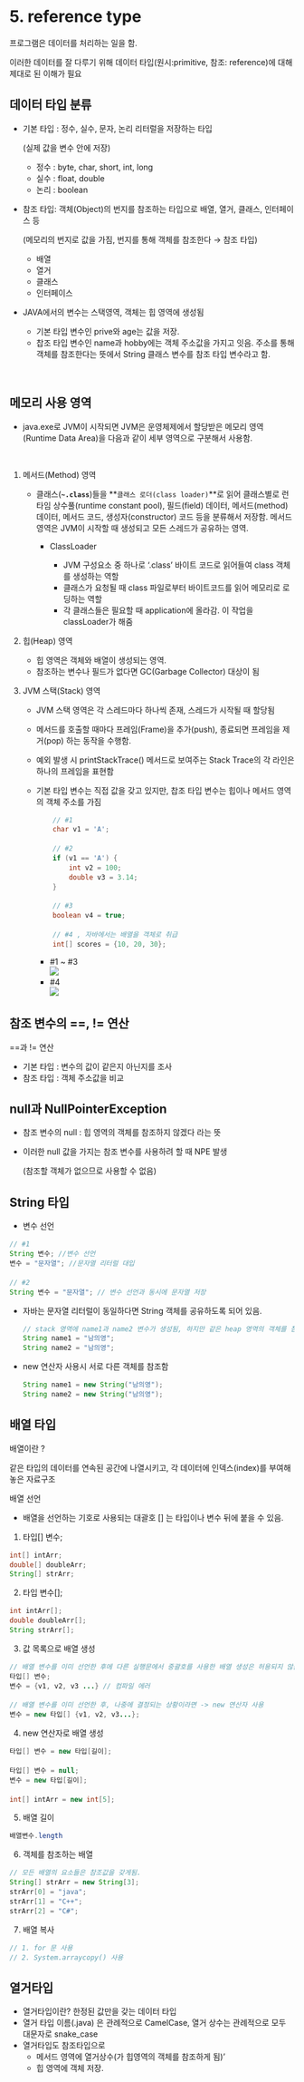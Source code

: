 # 5. reference type

프로그램은 데이터를 처리하는 일을 함.&#x20;

이러한 데이터를 잘 다루기 위해 데이터 타입(원시:primitive, 참조: reference)에 대해 제대로 된 이해가 필요



## 데이터 타입 분류

*   기본 타입 : 정수, 실수, 문자, 논리 리터럴을 저장하는 타입

    (실제 값을 변수 안에 저장)

    * 정수 : byte, char, short, int, long
    * 실수 : float, double
    * 논리 : boolean


*   참조 타입: 객체(Object)의 번지를 참조하는 타입으로 배열, 열거, 클래스, 인터페이스 등

    (메모리의 번지로 값을 가짐, 번지를 통해 객체를 참조한다 → 참조 타입)

    * 배열
    * 열거
    * 클래스
    * 인터페이스


*   JAVA에서의 변수는 스택영역, 객체는 힙 영역에 생성됨

    * 기본 타입 변수인 prive와 age는 값을 저장.
    * 찹조 타입 변수인 name과 hobby에는 객체 주소값을 가지고 잇음. 주소를 통해 객체를 참조한다는 뜻에서 String 클래스 변수를 참조 타입 변수라고 함.

    <figure><img src="../../.gitbook/assets/스크린샷 2024-07-08 22.15.36.png" alt=""><figcaption></figcaption></figure>



## 메모리 사용 영역

* java.exe로 JVM이 시작되면 JVM은 운영체제에서 할당받은 메모리 영역(Runtime Data Area)을 다음과 같이 세부 영역으로 구분해서 사용함.

<figure><img src="../../.gitbook/assets/스크린샷 2024-07-08 22.20.24 (1).png" alt=""><figcaption></figcaption></figure>

1. 메서드(Method) 영역
   * 클래스(**`~.class`**)들을 \*\*`클래스 로더(class loader)`\*\*로 읽어 클래스별로 런타임 상수풀(runtime constant pool), 필드(field) 데이터, 메서드(method) 데이터, 메서드 코드, 생성자(constructor) 코드 등을 분류해서 저장함. 메서드 영역은 JVM이 시작할 때 생성되고 모든 스레드가 공유하는 영역.
     *   ClassLoader

         * JVM 구성요소 중 하나로 ‘.class’ 바이트 코드로 읽어들여 class 객체를 생성하는 역할
         * 클래스가 요청될 때 class 파일로부터 바이트코드를 읽어 메모리로 로딩하는 역할
         * 각 클래스들은 필요할 때 application에 올라감. 이 작업을 classLoader가 해줌


2.  힙(Heap) 영역

    * 힙 영역은 객체와 배열이 생성되는 영역.
    * 참조하는 변수나 필드가 없다면 GC(Garbage Collector) 대상이 됨


3. JVM 스택(Stack) 영역
   * JVM 스택 영역은 각 스레드마다 하나씩 존재, 스레드가 시작될 때 할당됨
   * 메서드를 호출할 때마다 프레임(Frame)을 추가(push), 종료되면 프레임을 제거(pop) 하는 동작을 수행함.
   * 예외 발생 시 printStackTrace() 메서드로 보여주는 Stack Trace의 각 라인은 하나의 프레임을 표현함
   *   기본 타입 변수는 직접 값을 갖고 있지만, 찹조 타입 변수는 힙이나 메서드 영역의 객체 주소를 가짐

       ```java
           // #1
           char v1 = 'A';

           // #2
           if (v1 == 'A') {
               int v2 = 100;
               double v3 = 3.14;
           }

           // #3
           boolean v4 = true;
           
           // #4 , 자바에서는 배열을 객체로 취급
           int[] scores = {10, 20, 30};
       ```

       * \#1 \~ #3\
         ![](<../../.gitbook/assets/스크린샷 2024-07-08 22.50.45.png>)
       * \#4\
         ![](<../../.gitbook/assets/스크린샷 2024-07-08 23.05.22.png>)



       ####

## 참조 변수의 ==, != 연산

\==과 != 연산

* 기본 타입 : 변수의 값이 같은지 아닌지를 조사
* 참조 타입 : 객체 주소값을 비교



## null과 NullPointerException

* 참조 변수의 null : 힙 영역의 객체를 참조하지 않겠다 라는 뜻
*   이러한 null 값을 가지는 참조 변수를 사용하려 할 때 NPE 발생

    (참조할 객체가 없으므로 사용할 수 없음)

## String 타입

* 변수 선언

```java
// #1
String 변수; //변수 선언
변수 = "문자열"; //문자열 리터럴 대입

// #2
String 변수 = "문자열"; // 변수 선언과 동시에 문자열 저장
```

*   자바는 문자열 리터럴이 동일하다면 String 객체를 공유하도록 되어 있음.

    ```java
    // stack 영역에 name1과 name2 변수가 생성됨, 하지만 같은 heap 영역의 객체를 참조
    String name1 = "남의영";
    String name2 = "남의영";
    ```
*   new 연산자 사용시 서로 다른 객체를 참조함

    ```java
    String name1 = new String("남의영");
    String name2 = new String("남의영");
    ```

## 배열 타입

배열이란 ?

같은 타입의 데이터를 연속된 공간에 나열시키고, 각 데이터에 인덱스(index)를 부여해 놓은 자료구조

배열 선언

* 배열을 선언하는 기호로 사용되는 대괄호 \[] 는 타입이나 변수 뒤에 붙을 수 있음.

1. 타입\[] 변수;

```java
int[] intArr;
double[] doubleArr;
String[] strArr;
```

2. 타입 변수\[];

```java
int intArr[];
double doubleArr[];
String strArr[];
```

3. 값 목록으로 배열 생성

```java
// 배열 변수를 이미 선언한 후에 다른 실행문에서 중괄호를 사용한 배열 생성은 허용되지 않음	
타입[] 변수;
변수 = {v1, v2, v3 ...} // 컴파일 에러

// 배열 변수를 이미 선언한 후, 나중에 결정되는 상황이라면 -> new 연산자 사용
변수 = new 타입[] {v1, v2, v3...};
```

4. new 연산자로 배열 생성

```java
타입[] 변수 = new 타입[길이];

타입[] 변수 = null;
변수 = new 타입[길이];

int[] intArr = new int[5];
```

5. 배열 길이

```java
배열변수.length
```

6. 객체를 참조하는 배열

```java
// 모든 배열의 요소들은 참조값을 갖게됨.
String[] strArr = new String[3];
strArr[0] = "java";
strArr[1] = "C++";
strArr[2] = "C#";
```

7. 배열 복사

```java
// 1. for 문 사용
// 2. System.arraycopy() 사용
```

## 열거타입

* 열거타입이란? 한정된 값만을 갖는 데이터 타입
* 열거 타입 이름(.java) 은 관례적으로 CamelCase, 열거 상수는 관례적으로 모두 대문자로 snake\_case
* 열거타입도 참조타입으로
  * 메서드 영역에 열거상수(가 힙영역의 객체를 참조하게 됨)’
  * 힙 영역에 객체 저장.



